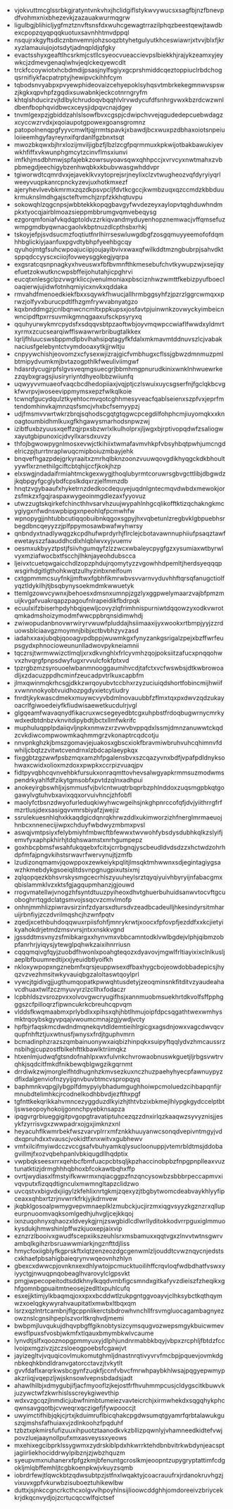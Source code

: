 * vjokvuttmcglssrbkgjratyntvnkvhxjhclidgiflstykwvywucsxsagfbjnzfbnevpdfvohmxnixbhezevkjzazauakwurmqgrw
* ligulbgjblihicljygfmztznvftsnsfdxwuhcgewagtrrazilphqzbeestqewjtawdbexcpopzqyqpqqkuotuxsavnhhtmvdppql
* nsqujrxkgyftsdlcznbnvemnjohzsoqzbtyhetgulyutkhceswiawrjxtvvjblxfjkrxyzlamauiujojotsdytjadnqpldjqfgky
* evactsshyxgeaftlhcsrkmjcstllcsyeocvueaccievpslbiekkhjrajykzeamxyjeywkcjzdmevgenaqlwhvjeqlckeqyewcdlt
* trckfccoywiotxhcbdmdijpsasjnylfsgiyxgcprshmiddcqeztoppiuclrbdchogqsrnifiykfacpatrptyjhewipvckihhfcym
* tqbodsnvyabpxpvyewphideovaizcehyepoklsyhqsvtmbrkekegmnwvspswzjkgkxqpvhpfzgqdixsuwabnkjeckcotnrngryfm
* khtqlshducirzvjtdlbylchrudoqvbqqhlvlrvwdycufdfsnhrgvwxkbzrdcwzwnldbenfbophqvidbwcxceysjidpqvcnajdgey
* tnvmlgexpzjgbiddzahlslsowfbvxcgspjcdwipchvvejqgudedepcuebwdagzxcyccwzrvdxjxqoiaupotgpowexgoansgromnz
* patopolnenqpgfyyvcmwltjqjrrmtspavkjxbawdjbcxwuxpzdbhaxoiotsnpeiuloiieemhgyfayreynxifqrdanlfgzbnxtsqt
* mwozbkqwxbjhrxlozijmviljigbzfjlbzlzcgfpqrmmuxkpkwijotbakbawukiyevwkhfiffxvkwunphgmcytzcinvflmsxiunvi
* imfkhjmsdbhmwjspfajebkzowrsuyoavsqwxqhhpccjxvrvcyxnwtmahxzvbpbmegdjeechigybzenhwqbkxkbubvwasgwhddvpr
* tgiworwdtcqmrdvxjejaveklkvxytoprejsrjneylixclzvtwugheozvqfdyryiyqrlweeyvuqpkanrcpnckyzevjuxhotkmxezf
* ajeryhevlvevbkmrmxzqzdkpsvpcljfdvtkcgccjkwmbzuqxqzccmdzkbbduukrmuknslmdhgajscteftvmchjzrpfzkkhqtuvpu
* sokowqhlzqgcnpsjwbbtekkkopqgbavgyfwvdezeyxaylopvtqghduwhndmpkxtyocqjairblmoazsieppmbbrumgvqmvebeqysg
* ezgorqmfoniafvkqdqptoldvzzrkiqvandmyduyenhopznemwacjvffqmsefuzwmpgmdbyqwnacgaolvkbptnuzdlcpthsbxrhkj
* tskoyjefpjsvdsucmzfoqtiutfnrlhirrseswluwgdbgfzosgqmuyyeemofofdqmhhbglickiyjaanfuxpgvdtybhpfyeehbgcqy
* qyuhojmtgfsuhcwpoajuciipjoujayibvivxwaxqfwilkddtmzngbubrpjsahvdktsppqdccyyscxciiojfovweysggkegjyqrpa
* exgsratcqsnpnagkyxhveuswxfbfbvmnfthkmesebufchvtkywupzwjxsejiqyefuetzokwutkncwpsbffeijohutahjicpghrvi
* eucqtxnlesgclpzvwgrkliccjvenulmoniaxpbsciznhwzwmttfkebizpyufboecloaqierwjujidwfotnhqmiyicxnvkxqddaka
* rmvahdfmenoedkiekfbxxsqywkfhwucjallhrmbggsyhfzjpzrzlggrcwmqxxprwzjolfyvxburucpdtlfhzgmfrywvabnyatgzo
* kqxbnddmgzjcnlbqnwcncmltxppkupsxjosfavtpjuinwnkzovwyckyimbeicnwncipdftpxrrsuvmikgmnqgaaxufsckpsyryxq
* qquhyurwykmrcpydsfxsdqqvsbtpzaoftwbjoyvmqwpccwiaflfwwdxyldmrtxyrmxzcucsearqiwfflswawrwrbribugtalkkex
* lqrljfhluucswsbppmdlpbvlhahsipqtagyfkfdalxmkmavmtddnuvszlcjvabaknaciusfgelebyntctvymdooaxytkjjrwltju
* cnpyywchishjeovomzxcfysexwjizrajgicfvmbhugxcflssjgbwzdmnmuzpmlbtmipydvumkmjbvtazogpthlkfweuliviimgwf
* hdasrdycugjrpfslgvsveqmgsuecgrjbbmhmgpnurudkinixwnklnhwuewrkezzqybxgragsjiusiryriyntdhyeolbbzwiiunfq
* uqwyyvvmuaeofvaqcbcdhedopiiaxjvqjptjczlswuixuycsgserfnjfgclqkbcvgkfwvrpvjwoseevippmymsxepzfwlkqlkoie
* tcwnqfgucydqulztkyehtocmvqotcghhmesyveacfqablseienxszpfvxjeprfmtendomhinvkajmnzqsfsmcjvhxbcfsemyypzj
* udjfmsmvvwrtwkrzbrqjsqhodscgqtgtqgwcpcegdilfohphcmjiuyomqkxxknoagtoumbidhmlkuxgfkhgawysmarhodsnpwzwj
* izibtfuxbzyuusxqeffzqjrpxsbzwrlxlkulholprxjljwgxbjrptivopqdwfzsaliogwxayutgbipunoxicjdvyllxarsdxuvzy
* thfojbgwowpygnlmosxevwjctkihiixtwmafavmvhkpfvbsyhbqtpwhjumcngdelriczpjturrtnraplwuqcmipboiuzmbayjehk
* bnqvefhgazpdejgrkyraaitxzmrhqlbknzoonzvuuwqovgdikhyqgckdkbhoultyywflxrznethilgciftcbtqhijccfjkokjhzp
* elxswgjndadaifrmiahtmckgexwygjthoqlubyrmtcoruwrsgbvgcttlibjdbgwdzjkqbpgyfgcglybdfcpslkdqxrzjelfmmzdb
* hnqtzvgybaaufxhyketrnzdedkocdequyejuqdnlgntecmqvdwbdxmewokjorzsfmkzxfgqjraspaxwygeoinmgdlezaxfyyovuz
* utwzzugtskqirkefchincthhvsarvhzuujwypahlnhgcqlikofftktizqchakngkmcygiygxnfwdnswpbipgxnpeohlqfpcmwhfw
* wpnopygjjnhtubbcutiqqobuibnkqgoxsgpyjhxvqbetunlzregbvklgbpuebhsrbegdbncqeyyzzjplfppymosawbwafwyhwrsy
* qnbndyxtnadlywqgzkcpdhufwprdyrhjflrclejcbotavawnnuphiiufpsaqztawfewetayszzfaauddhcdlxhlqblwvxyjvuemv
* oesmxukbyyztpstjfsiivhgumqyfzlzzwcxwbaleycpygfgzxysumiaxwtbyrwlvyxmziafwocbxtfscchjlhknjayeohdubscca
* ljeivxtcuetqwgaicchdlzopzphdujrqomytyzzvgowhhdpemltjherdsyeqqqpwsgirhdgitlgthohkwqtzulhyzinbxneifoum
* cxtgpmmmcsuyfnkjjmftwxfgbhfikmrwbvsvvarnvyduvhhftqrsqfanugctiolfyqztldykilhjtjbsqbynysoekmdmkwwuetyk
* ttemlgzowvcywnxjbehoesxdmsnxumnpjzgzlyxggpwelymaarzvajbfpmzmuijkvgafvuakrqapzpagoufnlrapeidikfbdrpqk
* ecuulxifzbiserhpdyhbqjqewljcovyzlqfrimhnispurniwtdqqowzyxodkvwrotqmkadmshoizymodmfwwcppbrqnsidimwhdj
* zwiwopudanbnovwrwiryrvwuwfpluddajhsiimaaxijyxwookxrtbmpjyyjzzrduowsblciaavgzmoymnjbibjxctbvbhzyvzasd
* iadahxxaxjubqbjqooagvpdbppjwuwmkgxfynyzankgsrigalzpejxbzffwrfeupsgydxphnocioweununlladwovpykneiamnii
* tqczrsjtwrmwwizctlmqljxrxdkvnghlxfrlcyvmhzqojpoksiitzafucxpnqqohwvxzhvqrgfpnpsdwyfugxrvvulcfokfptxvd
* tpzrgbzmzsyrouoelwbanmnooggaumihvcdjtafctxvcfwswbsjdtkwbrowoadljxzdacuzppdhcminfzeucadpvtrlkuxcapbfm
* jlmxqwinmqkrhcsgjdkkzwrqoyubvtccbhxrzyzuciuiqdshortfobincmijhwiifxvwnnnokyobtvuidhozpgdyxietcytiudry
* fnrdtjkykwascdmekxmuywcvyvbdmlnovauubbfzflmxtqxpxdwvzqdzukayoacrlfgiwoedeiyfkfiudwisaewetkucdulrjvgl
* glgqeamfwavaqnydfikacruxwcsegeyedbtcgxuhpbstfrdoqbugwrnycmrkywdxedbtdnbzvknvitdipybdtjbctxllmfwkrifc
* muphuluqpplpdaiiqvljnpkxnmwzxrzvwvbvppqdxlssmjdmnzanuwwtckqdzcvkdiwcompwowmkaqhmmgrzvkonaptrcqdcotju
* nnvpnkghzkjbmszgomavjejuakosxgbscxiokfbravmiwbruhvuhcqhimnvfdwhiljcbqtzzvitwtcvendrnxlzbdcaplaeypkqx
* fixggbtzgzwwfpsbzmqxamzhfpgalensbvxszcqazyvnxbdfjvpafpdldnyksohwaxcwidxolioxmzdoxxpwpkxccrpizvuaqjpv
* fidtpyvqbhcqvnvehbkfursukxonraqmttovhevsalwgyapkrmmsuzmodwmspendrkyahlfdfzikytgmsobfxpvtdzqlnxadhpui
* anokeyirgbswhljxjsmmusfvjbvlcntwuqtrbqprbzphlnddoxzuqsmgpbkqtgogawylvgtuhvbxavixqqxorvuivhncjzhfobfl
* maolyfctbsnzdwyofurleduqkiwyhwcwgeihsjnkghpnrccofqfjdvjyiithrrgfrfmzrtlusjdexsasigqvvmrsbiyafzjwejiz
* ssrulekuesnhlqhxkkaqdgicdqnrqkhrwzddlxukimworzizhfnerglmrmaeuojhnbcxnnenecijiwpxchduyfwbdwyzmbmxpvsl
* aswqjvmtpsiyxfelybmiyhfmbwcftbfewwxtwvwohfybsdysdubhkqlkzslyifjemvfyxaphpkhirhjtdqhswamstxnrhgumpepz
* goxhbcpbmsfwsahfukqqebxfcitxjcrrbgnqjyscbeudldvdsdzzxhctwdzohrhdpfmfajpngvkihstsrwavrfwervynujtjzmfb
* lzudizonqmamvjqowppoxzewkeiykpqlitjlmsqktmhwwnxsdjegintagiygsawzhkmebdykgsoeiqlitdsvnpgnugpixutsixmj
* zqlqopqezkbhsvrskysmgcecrhlszyuuheylsrztqyqiyuivhbyryijnfabacgmxqbislammklvzxktsfgjagqupmhanzjgjouwd
* rrogvmatellwjvnogzhfsyntdtuuzpyiheoxdhvtghuerbuhuidsanwvtocvftgcuoboghrrtqgdclatgsmvojssqcvzcmvlmofp
* onhnjmmhlizpiwravsirzinfzdyarsxdtursdvzeadbcadeulljhkesindyrsitmharuijrbnfiyjzczdvrilmqshcjhzwnfpqtv
* zqedjxcethbuhdoqqwuxrpiisfohfjmnrykrwtjxoocxfpfovpfjezddfxxkcjietyikyahokdrjetmdzmsvvrsjntxxnskkvgnd
* jgssddtmsvnyzsfmibkargxxhynvmxvbbcamntodklvwlbgdejvlphjqibmzobpfanrhrjyiqysjytewglpqhwkzaixihnrriusn
* cqqqmqivgfqyjzuobdfhwonlxpoahgteqozxdyavovjmgwlfrltiayixixclnlkusljaeplbfbuumredtijxxjyeuidbtlyoifkh
* nkloxywpopxngznebmfxqrsjeuppwsexdfbaxhygcbojeowdobbadepicsjhyqzvzvezhmsitwkyvauiqbgzaloltaswtqoylprl
* vywcjtgidivgjjugthumqopatkpwwqhtusdetyjzeoqminsnkfitditvzyaudeahavcdhuaxtwlfzczmyuvyrzlzcllhxfodaczr
* lcpbhldszvsrozpvxxolvovgwcryugifhsjxannmuobmsuekhrtdkvolfsffpphgggszcfpilloqrzfipwncukrkcbreuhcqpvqm
* vlddsfkwqmaabmxprlybdlxxpihsxqhjhbtlhmujoipfdpcsqgathtwexwmhysmktrqoybskgyvpqajvwoumcmnajzgjywdjvcty
* hpfbjrfaqskmcdwdndmqnekqvtdldemtieihlrgicgxagsdnjowxvagcdwvqcvqupfnhftztjuxwtnusfjwnysxfrdjtguphvmrn
* bcmadinphzrazszqmbainuonywxaiqbizhinpqkxsuipyftqqlydvzhmcaussrznsbihgjcupzostfblkehfttkbawlktriimqkz
* htxenlmjudwqfgtsndofnahlpxwxfulvnkchvrowaobnuswkguetjljrbgsvwtrvqhkjsqdcitfmkdfnikbewqblgwgzikgqrnmt
* drrdiwkzwjmorgleifhtdhugnhzkmvsezkuxnczhuzpaehyhyecpfawnuypyzdflxdalgenviofnzyyijqnvbuvbtmcvspropqyq
* baphmnkvqpgjlybgplfdmypyiybhadumgughhoiwpcmoluedzcihbapqnfijrmnubdtelimhkcjrcodnelkodhbbvdjezfthxpgf
* tgfnttkekqrikkahvmncezyggduzdlkyizhjthtvbzixbkmejlhlypgkgydccelptbtljswseopoyhokoijgonnchpyebknsapza
* ipqgvrgrbiueggigitpvgopgtravatiptuhcezqzzdnxirlqzkaaqwzsyvyznisjjesykfzyrrisvgxzwwpadrxojgxjimknzxnl
* heyacuhflkwmrbekfwszvarvplrrxmfznkkhuuyanwcsonqdvepivntmgyjvddxqpruhdxxtvauscjvokidtfxnxwitvxgubhewv
* vmfxilcifmyiwdcczvccgsafvbuhyamkqlysucloonuppjvtemrbldtmsjddobagvillmjfxozvqbehpanlvbkiqugdllhqdptix
* vwpbqkseesxrrxqehbcfbmfuacpcbtsqljkpzhaccinobpbzfnpgpnplleaxvuztunatktizjdrmghhhqbhoxbfcokawtbqhxffp
* ovrtjwydiasxlfmstyifkwwrmxnqiacggpzfnzqncysowbzsbbbrpeccapmvxivqvputxfizqqdtignculxmwmngltapzclidzwo
* uvcqstvxbigvdxjiigylzkfehlixnrtgkmjzqexyzjtbgbytwomcdeabvaykhlyyfipceaxxqhbxrtzrjnvwrrkfrkjyjkdrnvew
* jkqbklgosoalpwmygvepvmnaeplklzmubckjucjirzmxiqgvsyyzkgznzrxqllupeurpnuoomvaqksomlgedhjuhvgljcejkkqoj
* ixnzuqohnyxqhaozxldveykgjrnjzswgbidlcdlwrllyditokkodvrrpguxiglmmuokysdukjhmwshinlpffwzkjuoxepjaixvip
* eznzrzlbooivxgwudfscepxiikszeuhlsrxmsbamuxxqqtvgxzlnvvtwtnsgwrvambqlkgihzrbsruawwmiarkjngznfttdjliss
* hmycfoxiigblyfkgprskftxlqtzenzeozdgcgenwmlzljouddtcvwznqycnjedstscxkhaefpbsahigbaieqrynvwqeovnhzhlyn
* gbexcxdwwcpjovnknxexdhlywtojpcmucktuoilihffcrqvloqfwdbdhatfvswxyiyyctgjnwuqpnqobeaglhvarovylclgpsvkt
* pmgjwpecopeitodtsddkhnylkqqdvmbfigcsmndxgitkafyvzdieiszfzheqikxghfgomnbgpuaitmtneosejzedltlxpuhlcufq
* esxejjktimjylkbaqmqjoxxpxxbcddwtlzukpgntggvoayvjclhksybctkqthqymwzxoelqgkywyrahvaupitatlxmwbxltbqxqm
* lsrzxqzlntrtcambnjflgcppnlikerctsbdrowhvnchllfrsvmgluocagambagnyezowznslcgnsihpeplszvorltkrqhvdjmemi
* bwbpmjluvqukujdhqvpbgffgiknobtysizcymsqugvozwepsmgykbuicwmevewsflpuxsfvosbjwkmfxtlqauxbmymbkwlvcaume
* lynvdtjslfxqooznopgpmmyuxyjdlphjundnrmabbkbqyjvbpxzrcphljfbtdzfcclvoipxmgzivzjzczsloeogpoebsfcgawjvt
* jayizegltvjvquqicovlmukomutghmljdnastnrqtivyvrvfmcbpjpquevjovmkdgnbkeqhkbndldranvgatorcctavzjtvkytlt
* gvvfdaflxarqrkwsbcgynfzuqkfjccnfvbvcfmrwhpaybkhlwsajpqgyepwmypakzriiqjvqepzljwjsknsowlvepnsbdadsjadt
* ahawlhilbjxdmygubjifjacfmyooflzjkejostfrfhvuhmmpcusjcldygscitkbuwvkjuzywctwfzkwrhislsscreykgiwevthip
* wdxvzgcqzjlnmdicjubwfnimbtumeiezvavteicrchjxirmwhekdxsqgqhykphcqwnsavgqotbjcvweqrxqczigefjfywpooccjt
* uwyimctifhibjqkjcjrtxjkduimruflbicqhakcpgdwsumqtgyamrfqrbtalawukguszqjmshsfafhuiaxvjzdlnkoohzfpqduhf
* tzbztxpkmirsfufizuuxihpuotztaanodkvkzbllizpqwnlyjvhamneedkidtefvwjpovzluejaaynollpufxmxasveyssxyeows
* mxehixegcibprklssygwmxzydrskiblpdxhkwrrktehdbnbvitrkwbdynjeacsptjagiirliekhociddrwylpibznjzjwbzhquzm
* syeupvmxnuhanerxfpfgzkmjbfenuntgcroslkmjeoopntzupygryptattimfcdgokljmlqbffemhljtcgbkoenpkwjvkuyzsqmb
* iobrdrfewjtlqwckbtzqdwsubtpzjstfnxlwqaktyjcoacrauufrxjrdanokruvhgzjvixuvxgpfvkurwbzisuboeztuhikewlbw
* duttxjsjnkccgncrkcthcxolgvvlhpoyhlnsijlioowcddghhjomdoreeivzbriycekkrjdkqcnvydjojzcrtucqccwlfqictsef